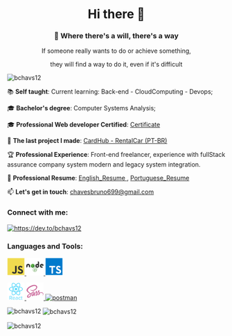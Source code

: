 <h1 align="center">Hi there 👋</h1>
<h3 align="center">🌱 Where there's a will, there's a way</h3>
<p align="center">If someone really wants to do or achieve something, </p>
<p align="center">they will find a way to do it, even if it's difficult</p>

<p align="left"> <img src="https://komarev.com/ghpvc/?username=bchavs12&label=Profile%20views&color=0e75b6&style=flat" alt="bchavs12" /> </p>

📚 **Self taught**: Current learning: Back-end - CloudComputing - Devops;

🎓 **Bachelor's degree**: Computer Systems Analysis;

🎓 **Professional Web developer Certified**: <a href="WebDevCertificate.pdf"> Certificate </a>

🔨 **The last project I made**: <a href="https://carhub-dh.vercel.app/" target="_blank" > CardHub - RentalCar (PT-BR) </a>

🏆 **Professional Experience**: Front-end freelancer, experience with fullStack assurance company system modern and legacy system integration.

🧾 **Professional Resume**: <a href="English_Resume.pdf"> English_Resume </a> , <a href="Portuguese_Resume.pdf"> Portuguese_Resume </a>

📫 **Let's get in touch**: chavesbruno699@gmail.com

<h3 align="left">Connect with me:</h3>
<p align="left">
<a href="https://dev.to/https://dev.to/bchavs12" target="blank"><img align="center" src="https://raw.githubusercontent.com/rahuldkjain/github-profile-readme-generator/master/src/images/icons/Social/devto.svg" alt="https://dev.to/bchavs12" height="30" width="40" /></a>
</p>

<h3 align="left">Languages and Tools:</h3>
<p align="left">
<a href="https://developer.mozilla.org/en-US/docs/Web/JavaScript" target="_blank" rel="noreferrer"> <img src="https://raw.githubusercontent.com/devicons/devicon/master/icons/javascript/javascript-original.svg" alt="javascript" width="40" height="40"/> </a> 
<a href="https://nodejs.org" target="_blank" rel="noreferrer"> <img src="https://raw.githubusercontent.com/devicons/devicon/master/icons/nodejs/nodejs-original-wordmark.svg" alt="nodejs" width="40" height="40"/> </a> 
<a href="https://www.typescriptlang.org/" target="_blank" rel="noreferrer"> <img src="https://raw.githubusercontent.com/devicons/devicon/master/icons/typescript/typescript-original.svg" alt="typescript" width="40" height="40"/> </a> 
</p>
<a href="https://reactjs.org/" target="_blank" rel="noreferrer"> <img src="https://raw.githubusercontent.com/devicons/devicon/master/icons/react/react-original-wordmark.svg" alt="react" width="40" height="40"/> </a> 
<a href="https://sass-lang.com" target="_blank" rel="noreferrer"> <img src="https://raw.githubusercontent.com/devicons/devicon/master/icons/sass/sass-original.svg" alt="sass" width="40" height="40"/> </a> 
<a href="https://postman.com" target="_blank" rel="noreferrer"> <img src="https://www.vectorlogo.zone/logos/getpostman/getpostman-icon.svg" alt="postman" width="40" height="40"/> </a> 

<p><img align="left" src="https://github-readme-stats.vercel.app/api/top-langs?username=bchavs12&show_icons=true&locale=en&layout=compact" alt="bchavs12" /></p>

<p>&nbsp;<img align="center" src="https://github-readme-stats.vercel.app/api?username=bchavs12&show_icons=true&locale=en" alt="bchavs12" /></p>

<p><img align="center" src="https://github-readme-streak-stats.herokuapp.com/?user=bchavs12&" alt="bchavs12" /></p>
